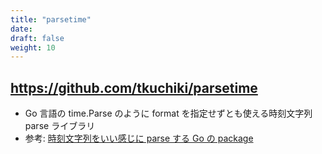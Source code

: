 ```yaml
---
title: "parsetime"
date: 
draft: false
weight: 10
---
```


## https://github.com/tkuchiki/parsetime

- Go 言語の time.Parse のように format を指定せずとも使える時刻文字列 parse ライブラリ
- 参考: [時刻文字列をいい感じに parse する Go の package](https://tkuchiki.hatenablog.com/entry/2016/05/09/112814)